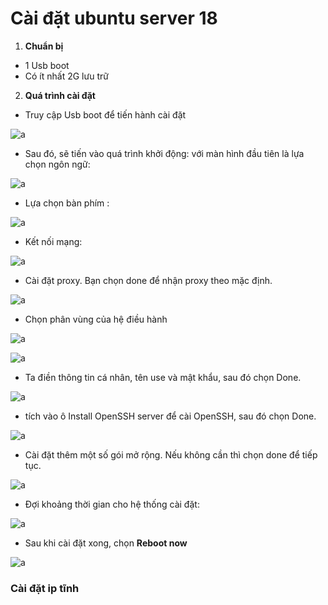 # Cài đặt ubuntu server 18

1. **Chuẩn bị**
- 1 Usb boot
- Có ít nhất 2G lưu trữ 

2. **Quá trình cài đặt**

- Truy cập Usb boot để tiến hành cài đặt

![a](https://f5-zpcloud.zdn.vn/8904641252933688613/4097bc70b96674382d77.jpg)

- Sau đó, sẽ tiến vào quá trình khởi động: với màn hình đầu tiên là lựa chọn ngôn ngữ:

![a](https://f5-zpcloud.zdn.vn/3920863633621604285/d6eb69b224a0e9feb0b1.jpg)

- Lựa chọn bàn phím :

![a](https://f5-zpcloud.zdn.vn/239535197194395124/015058ec17fedaa083ef.jpg)

- Kết nối mạng:

![a](https://f5-zpcloud.zdn.vn/5977009087528845936/5856d8409952540c0d43.jpg)

- Cài đặt proxy. Bạn chọn done để nhận proxy theo mặc định.

![a](https://f5-zpcloud.zdn.vn/7427372333160616912/e8cf933ed12c1c72453d.jpg)

- Chọn phân vùng của hệ điều hành

![a](https://f5-zpcloud.zdn.vn/6361147872392780076/0b896a802992e4ccbd83.jpg)

![a](https://f5-zpcloud.zdn.vn/8317620870918316705/81147c810493c9cd9082.jpg)

- Ta điền thông tin cá nhân, tên use và mật khẩu, sau đó chọn Done.

![a](https://f5-zpcloud.zdn.vn/791726559121535563/a48666b61da4d0fa89b5.jpg)

- tích vào ô Install OpenSSH server để cài OpenSSH, sau đó chọn Done.

![a](https://f4-zpcloud.zdn.vn/2039690054201125100/fe398ebcf2ae3ff066bf.jpg)

- Cài đặt thêm một số gói mở rộng. Nếu không cần thì chọn done để tiếp tục.

![a](https://f4-zpcloud.zdn.vn/3228787235407056398/e6cb435c3e4ef310aa5f.jpg)

- Đợi khoảng thời gian cho hệ thống cài đặt:

![a](https://f5-zpcloud.zdn.vn/4462226462377097544/216cea4c975e5a00034f.jpg)

- Sau khi cài đặt xong, chọn **Reboot now**

![a](https://f4-zpcloud.zdn.vn/1731166500867579602/7cb269fa04e8c9b690f9.jpg)

### Cài đặt ip tĩnh

